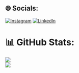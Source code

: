 
## 🌐 Socials:
[![Instagram](https://img.shields.io/badge/Instagram-%23E4405F.svg?logo=Instagram&logoColor=white)](https://instagram.com/alexandruavram700) [![LinkedIn](https://img.shields.io/badge/Instagram-%23E4405F.svg?logo=LinkedIn&logoColor=white)](https://www.linkedin.com/in/alexandru-valentin-avram-667190230/) 

# 📊 GitHub Stats:
![](https://github-readme-stats.vercel.app/api?username=AvramAlexandruV&theme=vision-friendly-dark&hide_border=false&include_all_commits=true&count_private=true)<br/>
![](https://github-readme-streak-stats.herokuapp.com/?user=AvramAlexandruV&theme=vision-friendly-dark&hide_border=false)<br/>
